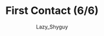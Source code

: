 ---
media: "images/rounds/round_4_2/first_contact_6.png"
media_type: image
title: First Contact (6/6)
author: [Lazy_Shyguy]
desc: A Nanotrasen expedition team makes first contact with the Soviet expeditionary force.
---